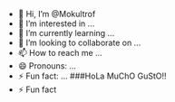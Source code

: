 - 👋 Hi, I’m @Mokultrof
- 👀 I’m interested in ...
- 🌱 I’m currently learning ...
- 💞️ I’m looking to collaborate on ...
- 📫 How to reach me ...
- 😄 Pronouns: ...
- ⚡ Fun fact: ...
###HoLa MuChO GuStO!!
- ⚡ Fun fact
<!---
Mokultrof/Mokultrof is a ✨ special ✨ repository because its `README.md` (this file) appears on your GitHub profile.
You can click the Preview link to take a look at your changes.
--->
